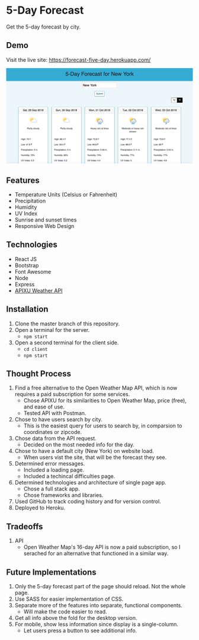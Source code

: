 # 5-Day Forecast

Get the 5-day forecast by city. 

## Demo

Visit the live site: https://forecast-five-day.herokuapp.com/

<img src="./screenshots/forecast-1.png" alt="Website Screenshot"/>

## Features

* Temperature Units (Celsius or Fahrenheit)
* Precipitation
* Humidity
* UV Index
* Sunrise and sunset times
* Responsive Web Design 

## Technologies

* React JS
* Bootstrap
* Font Awesome
* Node
* Express
* [APIXU Weather API](https://www.apixu.com/)

## Installation

1. Clone the master branch of this repository.
2. Open a terminal for the server.
    * `npm start`
3. Open a second terminal for the client side.
    * `cd client`
    * `npm start`

## Thought Process

1. Find a free alternative to the Open Weather Map API, which is now requires a paid subscription for some services.
    * Chose APIXU for its similarities to Open Weather Map, price (free), and ease of use.
    * Tested API with Postman.
2. Chose to have users search by city.
    * This is the easiest query for users to search by, in comparsion to coordinates or zipcode.
3. Chose data from the API request.
    * Decided on the most needed info for the day.
4. Chose to have a default city (New York) on website load.
    * When users vist the site, that will be the forecast they see. 
5. Determined error messages.
    * Included a loading page.
    * Included a techincal difficulties page.
6. Determined technologies and architecture of single page app.
    * Chose a full stack app.
    * Chose frameworks and libraries.
7. Used GitHub to track coding history and for version control.
8. Deployed to Heroku.

## Tradeoffs 

1. API
    * Open Weather Map's 16-day API is now a paid subscription, so I serached for an alternative that functioned in a similar way.

## Future Implementations

1. Only the 5-day forecast part of the page should reload. Not the whole page.
2. Use SASS for easier implementation of CSS.
3. Separate more of the features into separate, functional components.
    * Will make the code easier to read.
4. Get all info above the fold for the desktop version.
5. For mobile, show less information since display is a single-column.
    * Let users press a button to see additional info.